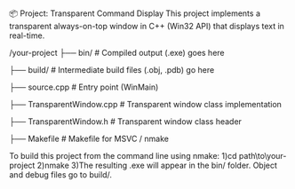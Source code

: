📦 Project: Transparent Command Display
This project implements a transparent always-on-top window in C++ (Win32 API) that displays text in real-time.

/your-project
├── bin/                      # Compiled output (.exe) goes here

├── build/                    # Intermediate build files (.obj, .pdb) go here

├── source.cpp                # Entry point (WinMain)

├── TransparentWindow.cpp     # Transparent window class implementation

├── TransparentWindow.h       # Transparent window class header

├── Makefile                  # Makefile for MSVC / nmake

To build this project from the command line using nmake:
1)cd path\to\your-project
2)nmake
3)The resulting .exe will appear in the bin/ folder. Object and debug files go to build/.
